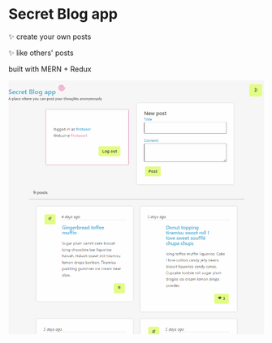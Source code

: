 ﻿# Secret Blog app

✨ create your own posts

✨ like others' posts

built with MERN + Redux

![](secretblogapp.gif)
